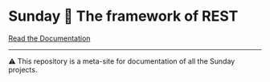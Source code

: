 # Sunday 🙏 The framework of REST

[Read the Documentation](https://outfoxx.github.io/sunday)

---

:warning: This repository is a meta-site for documentation of all the Sunday projects. 
